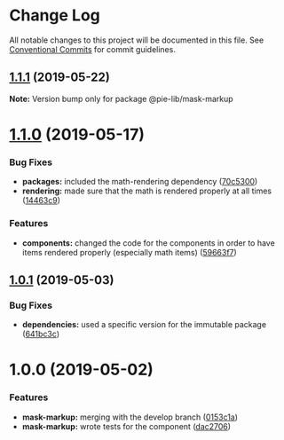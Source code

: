 # Change Log

All notable changes to this project will be documented in this file.
See [Conventional Commits](https://conventionalcommits.org) for commit guidelines.

## [1.1.1](https://github.com/pie-framework/pie-lib/compare/@pie-lib/mask-markup@1.1.0...@pie-lib/mask-markup@1.1.1) (2019-05-22)

**Note:** Version bump only for package @pie-lib/mask-markup





# [1.1.0](https://github.com/pie-framework/pie-lib/compare/@pie-lib/mask-markup@1.0.1...@pie-lib/mask-markup@1.1.0) (2019-05-17)


### Bug Fixes

* **packages:** included the math-rendering dependency ([70c5300](https://github.com/pie-framework/pie-lib/commit/70c5300))
* **rendering:** made sure that the math is rendered properly at all times ([14463c9](https://github.com/pie-framework/pie-lib/commit/14463c9))


### Features

* **components:** changed the code for the components in order to have items rendered properly (especially math items) ([59663f7](https://github.com/pie-framework/pie-lib/commit/59663f7))





## [1.0.1](https://github.com/pie-framework/pie-lib/compare/@pie-lib/mask-markup@1.0.0...@pie-lib/mask-markup@1.0.1) (2019-05-03)


### Bug Fixes

* **dependencies:** used a specific version for the immutable package ([641bc3c](https://github.com/pie-framework/pie-lib/commit/641bc3c))





# 1.0.0 (2019-05-02)


### Features

* **mask-markup:** merging with the develop branch ([0153c1a](https://github.com/pie-framework/pie-lib/commit/0153c1a))
* **mask-markup:** wrote tests for the component ([dac2706](https://github.com/pie-framework/pie-lib/commit/dac2706))
